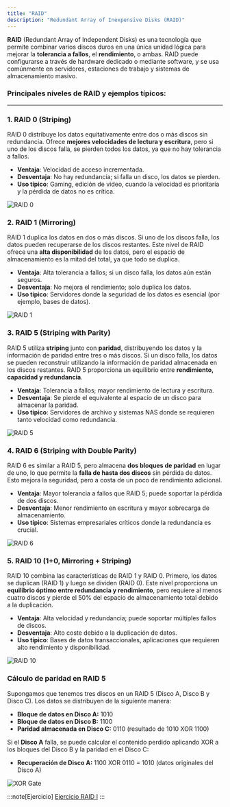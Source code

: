 ```yaml
---
title: "RAID"
description: "Redundant Array of Inexpensive Disks (RAID)"
---
```


**RAID** (Redundant Array of Independent Disks) es una tecnología que permite combinar varios discos duros en una única unidad lógica para mejorar la **tolerancia a fallos**, el **rendimiento**, o ambas. RAID puede configurarse a través de hardware dedicado o mediante software, y se usa comúnmente en servidores, estaciones de trabajo y sistemas de almacenamiento masivo.

### **Principales niveles de RAID y ejemplos típicos:**

---

### **1. RAID 0 (Striping)**

RAID 0 distribuye los datos equitativamente entre dos o más discos sin redundancia. Ofrece **mejores velocidades de lectura y escritura**, pero si uno de los discos falla, se pierden todos los datos, ya que no hay tolerancia a fallos.

- **Ventaja**: Velocidad de acceso incrementada.
- **Desventaja**: No hay redundancia; si falla un disco, los datos se pierden.
- **Uso típico**: Gaming, edición de video, cuando la velocidad es prioritaria y la pérdida de datos no es crítica.

![RAID 0](https://www.prepressure.com/images/raid-level-0-striping.svg)


### **2. RAID 1 (Mirroring)**

RAID 1 duplica los datos en dos o más discos. Si uno de los discos falla, los datos pueden recuperarse de los discos restantes. Este nivel de RAID ofrece una **alta disponibilidad** de los datos, pero el espacio de almacenamiento es la mitad del total, ya que todo se duplica.

- **Ventaja**: Alta tolerancia a fallos; si un disco falla, los datos aún están seguros.
- **Desventaja**: No mejora el rendimiento; solo duplica los datos.
- **Uso típico**: Servidores donde la seguridad de los datos es esencial (por ejemplo, bases de datos).

![RAID 1](https://www.prepressure.com/images/raid-level-1-mirroring.svg)



### **3. RAID 5 (Striping with Parity)**

RAID 5 utiliza **striping** junto con **paridad**, distribuyendo los datos y la información de paridad entre tres o más discos. Si un disco falla, los datos se pueden reconstruir utilizando la información de paridad almacenada en los discos restantes. RAID 5 proporciona un equilibrio entre **rendimiento, capacidad y redundancia**.

- **Ventaja**: Tolerancia a fallos; mayor rendimiento de lectura y escritura.
- **Desventaja**: Se pierde el equivalente al espacio de un disco para almacenar la paridad.
- **Uso típico**: Servidores de archivo y sistemas NAS donde se requieren tanto velocidad como redundancia.

![RAID 5](https://www.prepressure.com/images/raid-level-5-striping-with-parity.svg)



### **4. RAID 6 (Striping with Double Parity)**

RAID 6 es similar a RAID 5, pero almacena **dos bloques de paridad** en lugar de uno, lo que permite la **falla de hasta dos discos** sin pérdida de datos. Esto mejora la seguridad, pero a costa de un poco de rendimiento adicional.

- **Ventaja**: Mayor tolerancia a fallos que RAID 5; puede soportar la pérdida de dos discos.
- **Desventaja**: Menor rendimiento en escritura y mayor sobrecarga de almacenamiento.
- **Uso típico**: Sistemas empresariales críticos donde la redundancia es crucial.

![RAID 6](https://www.prepressure.com/images/raid-level-6-striping-with-dual-parity.svg)



### **5. RAID 10 (1+0, Mirroring + Striping)**

RAID 10 combina las características de RAID 1 y RAID 0. Primero, los datos se duplican (RAID 1) y luego se dividen (RAID 0). Este nivel proporciona un **equilibrio óptimo entre redundancia y rendimiento**, pero requiere al menos cuatro discos y pierde el 50% del espacio de almacenamiento total debido a la duplicación.

- **Ventaja**: Alta velocidad y redundancia; puede soportar múltiples fallos de discos.
- **Desventaja**: Alto coste debido a la duplicación de datos.
- **Uso típico**: Bases de datos transaccionales, aplicaciones que requieren alto rendimiento y disponibilidad.

![RAID 10](https://www.prepressure.com/images/raid-level-1-and-0-striping-mirroring.svg)


### **Cálculo de paridad en RAID 5**

Supongamos que tenemos tres discos en un RAID 5 (Disco A, Disco B y Disco C). Los datos se distribuyen de la siguiente manera:

- **Bloque de datos en Disco A:** 1010  
- **Bloque de datos en Disco B:** 1100  
- **Paridad almacenada en Disco C:** 0110 (resultado de 1010 XOR 1100)

Si el **Disco A** falla, se puede calcular el contenido perdido aplicando XOR a los bloques del Disco B y la paridad en el Disco C:

- **Recuperación de Disco A:** 1100 XOR 0110 = 1010 (datos originales del Disco A)


![XOR Gate](https://www.analog.com/en/_/media/analog/en/design-center/glossary/xor-gate-symbol.jpg?rev=b3d6c2e239cd4f6eba77eacf0b65be9c)

:::note[Ejercicio]
[Ejercicio RAID I](../ut11-raid1)
:::